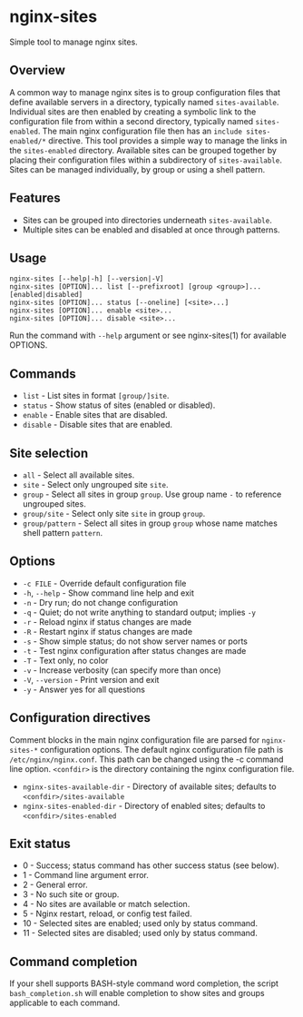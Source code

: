 # nginx-sites

Simple tool to manage nginx sites.


## Overview

A common way to manage nginx sites is to group configuration files that define
available servers in a directory, typically named `sites-available`.
Individual sites are then enabled by creating a symbolic link to the configuration
file from within a second directory, typically named `sites-enabled`.
The main nginx configuration file then has an `include sites-enabled/*` directive.
This tool provides a simple way to manage the links in the `sites-enabled`
directory. Available sites can be grouped together by placing their configuration
files within a subdirectory of `sites-available`. Sites can be managed
individually, by group or using a shell pattern.

## Features

* Sites can be grouped into directories underneath `sites-available`.
* Multiple sites can be enabled and disabled at once through patterns.


## Usage

	nginx-sites [--help|-h] [--version|-V]
	nginx-sites [OPTION]... list [--prefixroot] [group <group>]... [enabled|disabled]
	nginx-sites [OPTION]... status [--oneline] [<site>...]
	nginx-sites [OPTION]... enable <site>...
	nginx-sites [OPTION]... disable <site>...

Run the command with `--help` argument or see nginx-sites(1) for available OPTIONS.


## Commands

* `list` - List sites in format `[group/]site`.
* `status` - Show status of sites (enabled or disabled).
* `enable` - Enable sites that are disabled.
* `disable` - Disable sites that are enabled.


## Site selection

* `all` - Select all available sites.
* `site` - Select only ungrouped site `site`.
* `group` - Select all sites in group `group`. Use group name `-` to reference ungrouped sites.
* `group/site` - Select only site `site` in group `group`.
* `group/pattern` - Select all sites in group `group` whose name matches shell pattern `pattern`.


## Options

* `-c FILE` - Override default configuration file
* `-h`, `--help` - Show command line help and exit
* `-n` - Dry run; do not change configuration
* `-q` - Quiet; do not write anything to standard output; implies `-y`
* `-r` - Reload nginx if status changes are made
* `-R` - Restart nginx if status changes are made
* `-s` - Show simple status; do not show server names or ports
* `-t` - Test nginx configuration after status changes are made
* `-T` - Text only, no color
* `-v` - Increase verbosity (can specify more than once)
* `-V`, `--version` - Print version and exit
* `-y` - Answer yes for all questions


## Configuration directives

Comment blocks in the main nginx configuration file are parsed for `nginx-sites-*` configuration options.
The default nginx configuration file path is `/etc/nginx/nginx.conf`. This path can be changed
using the -c command line option. `<confdir>` is the directory containing the nginx configuration file.

* `nginx-sites-available-dir` - Directory of available sites; defaults to `<confdir>/sites-available`
* `nginx-sites-enabled-dir` - Directory of enabled sites; defaults to `<confdir>/sites-enabled`


## Exit status

* 0 - Success; status command has other success status (see below).
* 1 - Command line argument error.
* 2 - General error.
* 3 - No such site or group.
* 4 - No sites are available or match selection.
* 5 - Nginx restart, reload, or config test failed.
* 10 - Selected sites are enabled; used only by status command.
* 11 - Selected sites are disabled; used only by status command.


## Command completion

If your shell supports BASH-style command word completion, the script
`bash_completion.sh` will enable completion to show sites and groups
applicable to each command.
